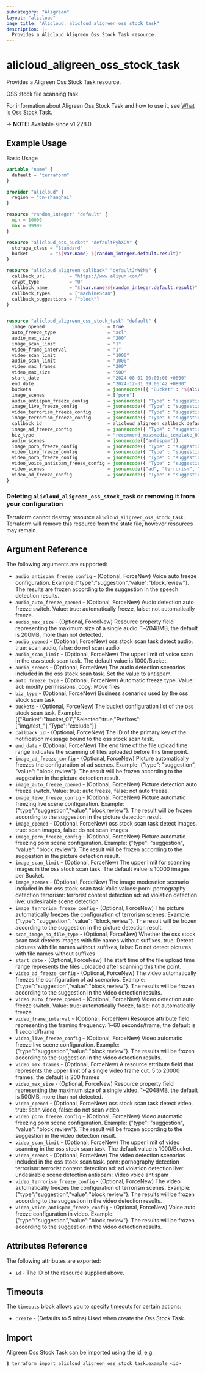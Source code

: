 ```yaml
---
subcategory: "Aligreen"
layout: "alicloud"
page_title: "Alicloud: alicloud_aligreen_oss_stock_task"
description: |-
  Provides a Alicloud Aligreen Oss Stock Task resource.
---
```


# alicloud_aligreen_oss_stock_task

Provides a Aligreen Oss Stock Task resource.

OSS stock file scanning task.

For information about Aligreen Oss Stock Task and how to use it, see [What is Oss Stock Task](https://www.alibabacloud.com/help/en/).

-> **NOTE:** Available since v1.228.0.

## Example Usage

Basic Usage

```terraform
variable "name" {
  default = "terraform"
}

provider "alicloud" {
  region = "cn-shanghai"
}

resource "random_integer" "default" {
  min = 10000
  max = 99999
}

resource "alicloud_oss_bucket" "defaultPyhXOV" {
  storage_class = "Standard"
  bucket        = "${var.name}-${random_integer.default.result}"
}

resource "alicloud_aligreen_callback" "defaultJnW8Na" {
  callback_url         = "https://www.aliyun.com/"
  crypt_type           = "0"
  callback_name        = "${var.name}${random_integer.default.result}"
  callback_types       = ["machineScan"]
  callback_suggestions = ["block"]
}


resource "alicloud_aligreen_oss_stock_task" "default" {
  image_opened                       = true
  auto_freeze_type                   = "acl"
  audio_max_size                     = "200"
  image_scan_limit                   = "1"
  video_frame_interval               = "1"
  video_scan_limit                   = "1000"
  audio_scan_limit                   = "1000"
  video_max_frames                   = "200"
  video_max_size                     = "500"
  start_date                         = "2024-08-01 00:00:00 +0800"
  end_date                           = "2024-12-31 09:06:42 +0800"
  buckets                            = jsonencode([{ "Bucket" : "${alicloud_oss_bucket.defaultPyhXOV.bucket}", "Selected" : true, "Prefixes" : [] }])
  image_scenes                       = ["porn"]
  audio_antispam_freeze_config       = jsonencode({ "Type" : "suggestion", "Value" : "block" })
  image_live_freeze_config           = jsonencode({ "Type" : "suggestion", "Value" : "block" })
  video_terrorism_freeze_config      = jsonencode({ "Type" : "suggestion", "Value" : "block" })
  image_terrorism_freeze_config      = jsonencode({ "Type" : "suggestion", "Value" : "block" })
  callback_id                        = alicloud_aligreen_callback.defaultJnW8Na.id
  image_ad_freeze_config             = jsonencode({ "Type" : "suggestion", "Value" : "block" })
  biz_type                           = "recommend_massmedia_template_01"
  audio_scenes                       = jsonencode(["antispam"])
  image_porn_freeze_config           = jsonencode({ "Type" : "suggestion", "Value" : "block" })
  video_live_freeze_config           = jsonencode({ "Type" : "suggestion", "Value" : "block" })
  video_porn_freeze_config           = jsonencode({ "Type" : "suggestion", "Value" : "block" })
  video_voice_antispam_freeze_config = jsonencode({ "Type" : "suggestion", "Value" : "block" })
  video_scenes                       = jsonencode(["ad", "terrorism", "live", "porn", "antispam"])
  video_ad_freeze_config             = jsonencode({ "Type" : "suggestion", "Value" : "block" })
}
```

### Deleting `alicloud_aligreen_oss_stock_task` or removing it from your configuration

Terraform cannot destroy resource `alicloud_aligreen_oss_stock_task`. Terraform will remove this resource from the state file, however resources may remain.

## Argument Reference

The following arguments are supported:
* `audio_antispam_freeze_config` - (Optional, ForceNew) Voice auto freeze configuration. Example:{"type":"suggestion","value":"block,review"}. The results are frozen according to the suggestion in the speech detection results.
* `audio_auto_freeze_opened` - (Optional, ForceNew) Audio detection auto freeze switch. Value: true: automatically freeze, false: not automatically freeze.
* `audio_max_size` - (Optional, ForceNew) Resource property field representing the maximum size of a single audio. 1~2048MB, the default is 200MB, more than not detected.
* `audio_opened` - (Optional, ForceNew) oss stock scan task detect audio. true: scan audio, false: do not scan audio
* `audio_scan_limit` - (Optional, ForceNew) The upper limit of voice scan in the oss stock scan task. The default value is 1000/Bucket.
* `audio_scenes` - (Optional, ForceNew) The audio detection scenarios included in the oss stock scan task. Set the value to antispam.
* `auto_freeze_type` - (Optional, ForceNew) Automatic freeze type. Value: acl: modify permissions, copy: Move files
* `biz_type` - (Optional, ForceNew) Business scenarios used by the oss stock scan task
* `buckets` - (Optional, ForceNew) The bucket configuration list of the oss stock scan task. Example:[{"Bucket":"bucket_01","Selected":true,"Prefixes":["img/test_"],"Type":"exclude"}]
* `callback_id` - (Optional, ForceNew) The ID of the primary key of the notification message bound to the oss stock scan task.
* `end_date` - (Optional, ForceNew) The end time of the file upload time range indicates the scanning of files uploaded before this time point.
* `image_ad_freeze_config` - (Optional, ForceNew) Picture automatically freezes the configuration of ad scenes. Example: {"type": "suggestion", "value": "block,review"}. The result will be frozen according to the suggestion in the picture detection result.
* `image_auto_freeze_opened` - (Optional, ForceNew) Picture detection auto freeze switch. Value: true: auto freeze, false: not auto freeze.
* `image_live_freeze_config` - (Optional, ForceNew) Picture automatic freezing live scene configuration. Example:{"type":"suggestion","value":"block,review"}. The result will be frozen according to the suggestion in the picture detection result.
* `image_opened` - (Optional, ForceNew) oss stock scan task detect images. true: scan images, false: do not scan images
* `image_porn_freeze_config` - (Optional, ForceNew) Picture automatic freezing porn scene configuration. Example: {"type": "suggestion", "value": "block,review"}. The result will be frozen according to the suggestion in the picture detection result.
* `image_scan_limit` - (Optional, ForceNew) The upper limit for scanning images in the oss stock scan task. The default value is 10000 images per Bucket.
* `image_scenes` - (Optional, ForceNew) The image moderation scenario included in the oss stock scan task.Valid values: porn: pornography detection terrorism: terrorist content detection ad: ad violation detection live: undesirable scene detection
* `image_terrorism_freeze_config` - (Optional, ForceNew) The picture automatically freezes the configuration of terrorism scenes. Example: {"type": "suggestion", "value": "block,review"}. The result will be frozen according to the suggestion in the picture detection result.
* `scan_image_no_file_type` - (Optional, ForceNew) Whether the oss stock scan task detects images with file names without suffixes. true: Detect pictures with file names without suffixes, false: Do not detect pictures with file names without suffixes
* `start_date` - (Optional, ForceNew) The start time of the file upload time range represents the files uploaded after scanning this time point.
* `video_ad_freeze_config` - (Optional, ForceNew) The video automatically freezes the configuration of ad scenarios. Example:{"type":"suggestion","value":"block,review"}. The results will be frozen according to the suggestion in the video detection results.
* `video_auto_freeze_opened` - (Optional, ForceNew) Video detection auto freeze switch. Value: true: automatically freeze, false: not automatically freeze.
* `video_frame_interval` - (Optional, ForceNew) Resource attribute field representing the framing frequency. 1~60 seconds/frame, the default is 1 second/frame
* `video_live_freeze_config` - (Optional, ForceNew) Video automatic freeze live scene configuration. Example:{"type":"suggestion","value":"block,review"}. The results will be frozen according to the suggestion in the video detection results.
* `video_max_frames` - (Optional, ForceNew) A resource attribute field that represents the upper limit of a single video frame cut. 5 to 20000 frames, the default is 200 frames
* `video_max_size` - (Optional, ForceNew) Resource property field representing the maximum size of a single video. 1~2048MB, the default is 500MB, more than not detected.
* `video_opened` - (Optional, ForceNew) oss stock scan task detect video. true: scan video, false: do not scan video
* `video_porn_freeze_config` - (Optional, ForceNew) Video automatic freezing porn scene configuration. Example: {"type": "suggestion", "value": "block,review"}. The result will be frozen according to the suggestion in the video detection result.
* `video_scan_limit` - (Optional, ForceNew) The upper limit of video scanning in the oss stock scan task. The default value is 1000/Bucket.
* `video_scenes` - (Optional, ForceNew) The video detection scenarios included in the oss stock scan task. porn: pornography detection terrorism: terrorist content detection ad: ad violation detection live: undesirable scene detection antispam: Video voice antispam
* `video_terrorism_freeze_config` - (Optional, ForceNew) The video automatically freezes the configuration of terrorism scenes. Example:{"type":"suggestion","value":"block,review"}. The results will be frozen according to the suggestion in the video detection results.
* `video_voice_antispam_freeze_config` - (Optional, ForceNew) Voice auto freeze configuration in video. Example:{"type":"suggestion","value":"block,review"}. The results will be frozen according to the suggestion in the video detection results.

## Attributes Reference

The following attributes are exported:
* `id` - The ID of the resource supplied above.

## Timeouts

The `timeouts` block allows you to specify [timeouts](https://www.terraform.io/docs/configuration-0-11/resources.html#timeouts) for certain actions:
* `create` - (Defaults to 5 mins) Used when create the Oss Stock Task.

## Import

Aligreen Oss Stock Task can be imported using the id, e.g.

```shell
$ terraform import alicloud_aligreen_oss_stock_task.example <id>
```